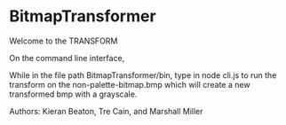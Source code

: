 # BitmapTransformer
Welcome to the TRANSFORM

On the command line interface,

While in the file path BitmapTransformer/bin, type in node cli.js to run the transform on the non-palette-bitmap.bmp which will create a new transformed bmp with a grayscale.

Authors: Kieran Beaton, Tre Cain, and Marshall Miller
